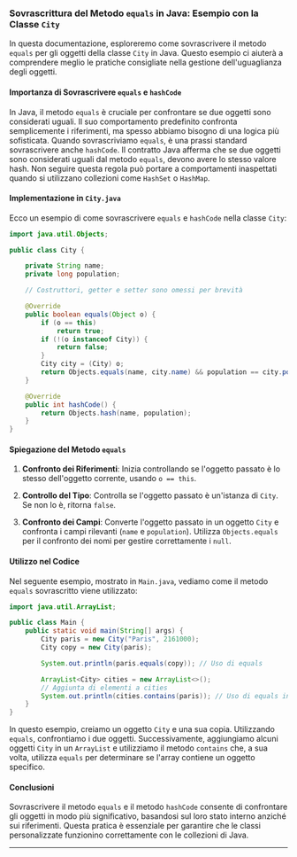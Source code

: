 
### Sovrascrittura del Metodo `equals` in Java: Esempio con la Classe `City`

In questa documentazione, esploreremo come sovrascrivere il metodo `equals` per gli oggetti della classe `City` in Java. Questo esempio ci aiuterà a comprendere meglio le pratiche consigliate nella gestione dell'uguaglianza degli oggetti.

#### Importanza di Sovrascrivere `equals` e `hashCode`

In Java, il metodo `equals` è cruciale per confrontare se due oggetti sono considerati uguali. Il suo comportamento predefinito confronta semplicemente i riferimenti, ma spesso abbiamo bisogno di una logica più sofisticata. Quando sovrascriviamo `equals`, è una prassi standard sovrascrivere anche `hashCode`. Il contratto Java afferma che se due oggetti sono considerati uguali dal metodo `equals`, devono avere lo stesso valore hash. Non seguire questa regola può portare a comportamenti inaspettati quando si utilizzano collezioni come `HashSet` o `HashMap`.

#### Implementazione in `City.java`

Ecco un esempio di come sovrascrivere `equals` e `hashCode` nella classe `City`:

```java
import java.util.Objects;

public class City {

    private String name;
    private long population;

    // Costruttori, getter e setter sono omessi per brevità

    @Override
    public boolean equals(Object o) {
        if (o == this)
            return true;
        if (!(o instanceof City)) {
            return false;
        }
        City city = (City) o;
        return Objects.equals(name, city.name) && population == city.population;
    }

    @Override
    public int hashCode() {
        return Objects.hash(name, population);
    }
}
```

#### Spiegazione del Metodo `equals`

1. **Confronto dei Riferimenti**: Inizia controllando se l'oggetto passato è lo stesso dell'oggetto corrente, usando `o == this`.

2. **Controllo del Tipo**: Controlla se l'oggetto passato è un'istanza di `City`. Se non lo è, ritorna `false`.

3. **Confronto dei Campi**: Converte l'oggetto passato in un oggetto `City` e confronta i campi rilevanti (`name` e `population`). Utilizza `Objects.equals` per il confronto dei nomi per gestire correttamente i `null`.

#### Utilizzo nel Codice

Nel seguente esempio, mostrato in `Main.java`, vediamo come il metodo `equals` sovrascritto viene utilizzato:

```java
import java.util.ArrayList;

public class Main {
    public static void main(String[] args) {
        City paris = new City("Paris", 2161000);
        City copy = new City(paris);

        System.out.println(paris.equals(copy)); // Uso di equals

        ArrayList<City> cities = new ArrayList<>();
        // Aggiunta di elementi a cities
        System.out.println(cities.contains(paris)); // Uso di equals in contains
    }
}
```

In questo esempio, creiamo un oggetto `City` e una sua copia. Utilizzando `equals`, confrontiamo i due oggetti. Successivamente, aggiungiamo alcuni oggetti `City` in un `ArrayList` e utilizziamo il metodo `contains` che, a sua volta, utilizza `equals` per determinare se l'array contiene un oggetto specifico.

#### Conclusioni

Sovrascrivere il metodo `equals` e il metodo `hashCode` consente di confrontare gli oggetti in modo più significativo, basandosi sul loro stato interno anziché sui riferimenti. Questa pratica è essenziale per garantire che le classi personalizzate funzionino correttamente con le collezioni di Java.

---
